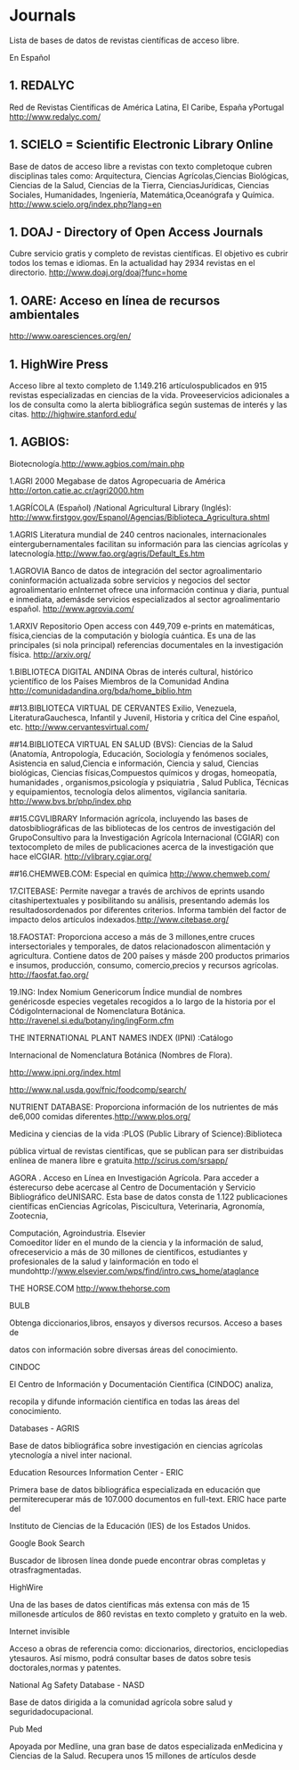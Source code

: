 # Journals
Lista de bases de datos de revistas científicas de acceso libre.

En Español
## 1. REDALYC
Red de Revistas Científicas de América Latina, El Caribe, España yPortugal 
http://www.redalyc.com/

## 1. SCIELO = Scientific Electronic Library Online
Base de datos de acceso libre a revistas con texto completoque cubren disciplinas tales como: Arquitectura, Ciencias Agrícolas,Ciencias Biológicas, Ciencias de la Salud, Ciencias de la Tierra, CienciasJurídicas, Ciencias Sociales, Humanidades, Ingeniería, Matemática,Oceanógrafa y Química. 
http://www.scielo.org/index.php?lang=en
 
## 1. DOAJ - Directory of Open Access Journals
Cubre servicio gratis y completo de revistas científicas. El objetivo es cubrir todos los temas e idiomas. En la actualidad hay 2934 revistas en el directorio.
http://www.doaj.org/doaj?func=home
 
## 1. OARE: Acceso en línea de recursos ambientales
http://www.oaresciences.org/en/
 
## 1. HighWire Press
Acceso libre al texto completo de 1.149.216 artículospublicados en 915 revistas especializadas en ciencias de la vida. Proveeservicios adicionales a los de consulta como la alerta bibliográfica según sustemas de interés y las citas.
http://highwire.stanford.edu/
 
## 1. AGBIOS:
Biotecnología.http://www.agbios.com/main.php
 
 
1.AGRI 2000
Megabase de datos Agropecuaria de América
http://orton.catie.ac.cr/agri2000.htm
 
1.AGRÍCOLA (Español)
/National Agricultural Library (Inglés):
http://www.firstgov.gov/Espanol/Agencias/Biblioteca_Agricultura.shtml
 
 
1.AGRIS
Literatura mundial de 240 centros nacionales, internacionales eintergubernamentales facilitan su información para las ciencias agrícolas y latecnología.http://www.fao.org/agris/Default_Es.htm
 
1.AGROVIA
Banco de datos de integración del sector agroalimentario coninformación actualizada sobre servicios y negocios del sector agroalimentario enInternet ofrece una información continua y diaria, puntual e inmediata, ademásde servicios especializados al sector agroalimentario español.
http://www.agrovia.com/

1.ARXIV
Repositorio Open access con 449,709 e-prints en matemáticas, física,ciencias de la computación y biología cuántica. Es una de las principales (si nola principal) referencias documentales en la investigación física.
http://arxiv.org/

1.BIBLIOTECA DIGITAL ANDINA
Obras de interés cultural, histórico ycientífico de los Países Miembros de la Comunidad Andina
http://comunidadandina.org/bda/home_biblio.htm

##13.BIBLIOTECA VIRTUAL DE CERVANTES
Exilio, Venezuela, LiteraturaGauchesca, Infantil y Juvenil, Historia y crítica del Cine español, etc.
http://www.cervantesvirtual.com/

##14.BIBLIOTECA VIRTUAL EN SALUD
(BVS): Ciencias de la Salud (Anatomía,
Antropología, Educación, Sociología y fenómenos sociales, Asistencia en salud,Ciencia e información, Ciencia y salud, Ciencias biológicas, Ciencias físicas,Compuestos químicos y drogas, homeopatía, humanidades , organismos,psicología y psiquiatria , Salud Publica, Técnicas y equipamientos, tecnología delos alimentos, vigilancia sanitaria.
http://www.bvs.br/php/index.php

##15.CGVLIBRARY
Información agrícola, incluyendo las bases de datosbibliográficas de las bibliotecas de los centros de investigación del GrupoConsultivo para la Investigación Agrícola Internacional (CGIAR) con textocompleto de miles de publicaciones acerca de la investigación que hace elCGIAR.
http://vlibrary.cgiar.org/

##16.CHEMWEB.COM:
Especial en química
http://www.chemweb.com/
 
 
17.CITEBASE:
Permite navegar a través de archivos de eprints usando citashipertextuales y posibilitando su análisis, presentando además los resultadosordenados por diferentes criterios. Informa también del factor de impacto delos artículos indexados.http://www.citebase.org/
 
 
18.FAOSTAT:
Proporciona acceso a más de 3 millones,entre cruces intersectoriales y temporales, de datos relacionadoscon alimentación y agricultura. Contiene datos de 200 países y másde 200 productos primarios e insumos, producción, consumo, comercio,precios y recursos agrícolas.
http://faosfat.fao.org/
 
 
19.ING: Index Nomium Genericorum
Índice mundial de nombres genéricosde especies vegetales recogidos a lo largo de la historia por el CódigoInternacional de Nomenclatura Botánica.
http://ravenel.si.edu/botany/ing/ingForm.cfm
 
 
THE INTERNATIONAL PLANT NAMES INDEX (IPNI)
:Catálogo
 
Internacional de Nomenclatura Botánica (Nombres de Flora).
 
http://www.ipni.org/index.html
 
 
http://www.nal.usda.gov/fnic/foodcomp/search/
 
 
NUTRIENT DATABASE:
Proporciona información de los nutrientes de más de6,000 comidas diferentes.http://www.plos.org/
 














 
Medicina y ciencias de la vida
:PLOS (Public Library of Science):Biblioteca
 
pública virtual de revistas científicas, que se publican para ser distribuidas enlínea de manera libre e gratuita.http://scirus.com/srsapp/
 
 
AGORA
.
Acceso en Línea en Investigación Agrícola.
Para acceder a ésterecurso debe acercase al Centro de Documentación y Servicio Bibliográfico deUNISARC. Esta base de datos consta de 1.122 publicaciones científicas enCiencias Agrícolas, Piscicultura, Veterinaria, Agronomía, Zootecnia,
 
Computación, Agroindustria.
Elsevier  
Comoeditor líder en el mundo de la ciencia y la información de salud, ofreceservicio a más de 30 millones de científicos, estudiantes y profesionales de la salud y lainformación en todo el mundohttp://www.elsevier.com/wps/find/intro.cws_home/ataglance 
 
THE HORSE.COM
http://www.thehorse.com
 
 
BULB
 
Obtenga diccionarios,libros, ensayos y diversos recursos. Acceso a bases de
 
datos con información sobre diversas áreas del conocimiento.
 
CINDOC
 
El Centro de Información y Documentación Científica (CINDOC) analiza,
 
recopila y difunde información científica en todas las áreas del conocimiento.
 
Databases - AGRIS
 
Base de datos bibliográfica sobre investigación en ciencias agrícolas ytecnología a nivel inter nacional.
 
 
Education Resources Information Center - ERIC
 
Primera base de datos bibliográfica especializada en educación que permiterecuperar más de 107.000 documentos en full-text. ERIC hace parte del
 
Instituto de Ciencias de la Educación (IES) de los Estados Unidos.
 
Google Book Search
 
Buscador de librosen línea donde puede encontrar obras completas y otrasfragmentadas.
 
HighWire
 
Una de las bases de datos científicas más extensa con más de 15 millonesde artículos de 860 revistas en texto completo y gratuito en la web.
 
Internet invisible
 
 Acceso a obras de referencia como: diccionarios, directorios, enciclopedias ytesauros. Así mismo, podrá consultar bases de datos sobre tesis doctorales,normas y patentes.
 
National Ag Safety Database - NASD
 
Base de datos dirigida a la comunidad agrícola sobre salud y seguridadocupacional.
 
Pub Med
 
 Apoyada por Medline, una gran base de datos especializada enMedicina y Ciencias de la Salud. Recupera unos 15 millones de artículos desde
 









